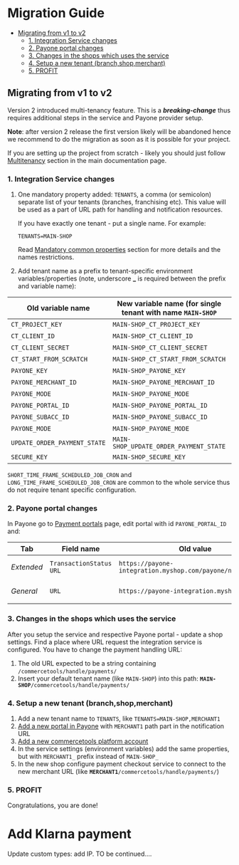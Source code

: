 # Migration Guide

<!-- START doctoc generated TOC please keep comment here to allow auto update -->
<!-- DON'T EDIT THIS SECTION, INSTEAD RE-RUN doctoc TO UPDATE -->


- [Migrating from v1 to v2](#migrating-from-v1-to-v2)
  - [1. Integration Service changes](#1-integration-service-changes)
  - [2. Payone portal changes](#2-payone-portal-changes)
  - [3. Changes in the shops which uses the service](#3-changes-in-the-shops-which-uses-the-service)
  - [4. Setup a new tenant (branch,shop,merchant)](#4-setup-a-new-tenant-branchshopmerchant)
  - [5. PROFIT](#5-profit)

<!-- END doctoc generated TOC please keep comment here to allow auto update -->

## Migrating from v1 to v2

Version 2 introduced multi-tenancy feature. This is a ***breaking-change*** thus requires additional steps in the 
service and Payone provider setup.

**Note**: after version 2 release the first version likely will be abandoned hence we recommend to do the migration as 
soon as it is possible for your project.

If you are setting up the project from scratch - likely you should just follow [Multitenancy](/README.md#multitenancy) 
section in the main documentation page.

### 1. Integration Service changes

1. One mandatory property added: `TENANTS`, a comma (or semicolon) separate list of your tenants (branches, franchising etc).
This value will be used as a part of URL path for handling and notification resources. 

    If you have exactly one tenant - put a single name. For example:
    ```
    TENANTS=MAIN-SHOP
    ```
    
    Read [Mandatory common properties](/README.md#mandatory-common-properties) section for more details 
    and the names restrictions.

1. Add tenant name as a prefix to tenant-specific environment variables/properties 
(note, underscore **_** is required between the prefix and variable name):

Old variable name               | New variable name (for single tenant with name `MAIN-SHOP` | Mandatory
--------------------------------|------------------------------------------------------------| ---------
`CT_PROJECT_KEY`                | `MAIN-SHOP_CT_PROJECT_KEY`                                 | **Yes**
`CT_CLIENT_ID`                  | `MAIN-SHOP_CT_CLIENT_ID`                                   | **Yes**
`CT_CLIENT_SECRET`              | `MAIN-SHOP_CT_CLIENT_SECRET`                               | **Yes**
`CT_START_FROM_SCRATCH`         | `MAIN-SHOP_CT_START_FROM_SCRATCH`                          | No
`PAYONE_KEY`                    | `MAIN-SHOP_PAYONE_KEY`                                     | **Yes**
`PAYONE_MERCHANT_ID`            | `MAIN-SHOP_PAYONE_MERCHANT_ID`                             | **Yes**
`PAYONE_MODE`                   | `MAIN-SHOP_PAYONE_MODE`                                    | **Yes**
`PAYONE_PORTAL_ID`              | `MAIN-SHOP_PAYONE_PORTAL_ID`                               | **Yes**
`PAYONE_SUBACC_ID`              | `MAIN-SHOP_PAYONE_SUBACC_ID`                               | **Yes**
`PAYONE_MODE`                   | `MAIN-SHOP_PAYONE_MODE`                                    | No
`UPDATE_ORDER_PAYMENT_STATE`    | `MAIN-SHOP_UPDATE_ORDER_PAYMENT_STATE`                     | No
`SECURE_KEY`                    | `MAIN-SHOP_SECURE_KEY`                                     | No

`SHORT_TIME_FRAME_SCHEDULED_JOB_CRON` and `LONG_TIME_FRAME_SCHEDULED_JOB_CRON` are common to the whole service 
thus do not require tenant specific configuration.

### 2. Payone portal changes

In Payone go to [Payment portals](https://pmi.pay1.de/merchants/?navi=portal&list=1) page, edit portal with id 
`PAYONE_PORTAL_ID` and:

Tab        | Field name              | Old value                                                   | New value | Comment
-----------|-------------------------|-------------------------------------------------------------|-----------------------------------------------------------------------------------------|---------
_Extended_ | `TransactionStatus URL` | `https://payone-integration.myshop.com/payone/notification` | <code>https://payone-integration.myshop.com/<b>MAIN-SHOP</b>/payone/notification</code> | **Mandatory**
_General_  | `URL`                   | `https://payone-integration.myshop.com`                     | <code>https://payone-integration.myshop.com/<b>MAIN-SHOP</b>                            | Optional

### 3. Changes in the shops which uses the service

After you setup the service and respective Payone portal - update a shop settings. 
Find a place where URL request the integration service is configured. 
You have to change the payment handling URL:
  1. The old URL expected to be a string containing `/commercetools/handle/payments/`
  1. Insert your default tenant name (like `MAIN-SHOP`) into this path: <code>**MAIN-SHOP**/commercetools/handle/payments/</code>

### 4. Setup a new tenant (branch,shop,merchant)

  1. Add a new tenant name to `TENANTS`, like `TENANTS=MAIN-SHOP,MERCHANT1`
  1. [Add a new portal in Payone](https://pmi.pay1.de/merchants/?navi=portal) with `MERCHANT1` path part in the notification URL
  1. [Add a new commercetools platform account](https://admin.commercetools.com/) 
  1. In the service settings (environment variables) add the same properties, but with `MERCHANT1_` prefix instead of `MAIN-SHOP_`
  1. In the new shop configure payment checkout service to connect to the new merchant URL 
    (like <code>**MERCHANT1**/commercetools/handle/payments/</code>)

### 5. PROFIT

Congratulations, you are done!

# Add Klarna payment

Update custom types: add IP.
TO be continued....